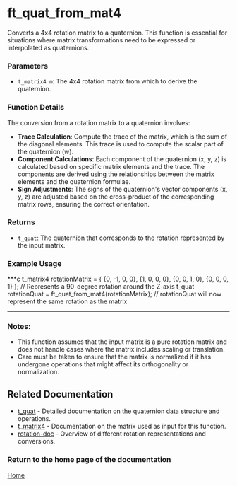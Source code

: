 # ft_quat_from_mat4
Converts a 4x4 rotation matrix to a quaternion. This function is essential for situations where matrix transformations need to be expressed or interpolated as quaternions.

### Parameters
- `t_matrix4 m`: The 4x4 rotation matrix from which to derive the quaternion.

### Function Details
The conversion from a rotation matrix to a quaternion involves:
- **Trace Calculation**: Compute the trace of the matrix, which is the sum of the diagonal elements. This trace is used to compute the scalar part of the quaternion (w).
- **Component Calculations**: Each component of the quaternion (x, y, z) is calculated based on specific matrix elements and the trace. The components are derived using the relationships between the matrix elements and the quaternion formulae.
- **Sign Adjustments**: The signs of the quaternion's vector components (x, y, z) are adjusted based on the cross-product of the corresponding matrix rows, ensuring the correct orientation.

### Returns
- `t_quat`: The quaternion that corresponds to the rotation represented by the input matrix.

### Example Usage
***c
t_matrix4 rotationMatrix = {
    {0, -1, 0, 0},
    {1, 0, 0, 0},
    {0, 0, 1, 0},
    {0, 0, 0, 1}
}; // Represents a 90-degree rotation around the Z-axis
t_quat rotationQuat = ft_quat_from_mat4(rotationMatrix);
// rotationQuat will now represent the same rotation as the matrix
***

### Notes:
- This function assumes that the input matrix is a pure rotation matrix and does not handle cases where the matrix includes scaling or translation.
- Care must be taken to ensure that the matrix is normalized if it has undergone operations that might affect its orthogonality or normalization.

## Related Documentation
- [t_quat](./t_quat.md) - Detailed documentation on the quaternion data structure and operations.
- [t_matrix4](../matrix/t_matrix4.md) - Documentation on the matrix used as input for this function.
- [rotation-doc](../rotation-doc.md) - Overview of different rotation representations and conversions.

### Return to the home page of the documentation
[Home](../../home.md)

